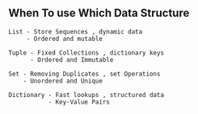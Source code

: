 ## When To use Which Data Structure

```
List - Store Sequences , dynamic data
     - Ordered and mutable
```
```
Tuple - Fixed Collections , dictionary keys
      - Ordered and Immutable
```

```
Set - Removing Duplicates , set Operations
    - Unordered and Unique
```

```
Dictionary - Fast lookups , structured data
           - Key-Value Pairs
```